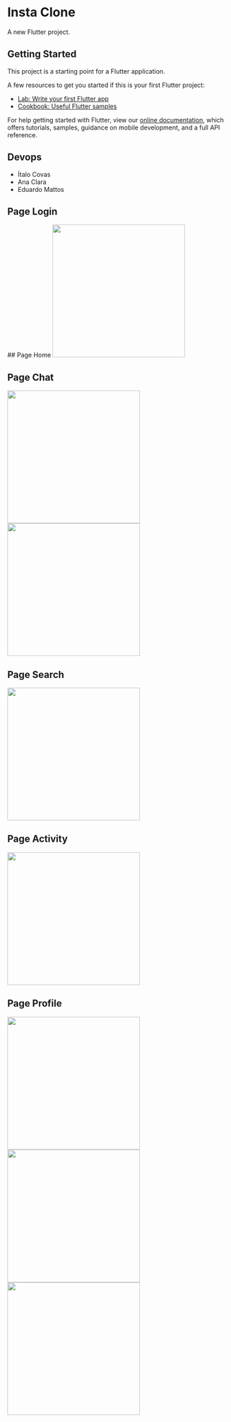 # Insta Clone

A new Flutter project.

## Getting Started

This project is a starting point for a Flutter application.

A few resources to get you started if this is your first Flutter project:

- [Lab: Write your first Flutter app](https://flutter.dev/docs/get-started/codelab)
- [Cookbook: Useful Flutter samples](https://flutter.dev/docs/cookbook)

For help getting started with Flutter, view our
[online documentation](https://flutter.dev/docs), which offers tutorials,
samples, guidance on mobile development, and a full API reference.

## Devops
- Ítalo Covas 
- Ana Clara
- Eduardo Mattos 

## Page Login
<div  style="text-align:center>
<img src = "login.png" width = 300px>
</div>
## Page Home
<img src = "home.png" width = 300px>

## Page Chat
<img src = "home.png" width = 300px>
<img src = "call.png" width = 300px>

## Page Search
<img src = "search.png" width = 300px>

## Page Activity
<img src = "activity.png" width = 300px>

## Page Profile
<img src = "profile.png" width = 300px>
<img src = "profile2.png" width = 300px>
<img src = "config.png" width = 300px>
